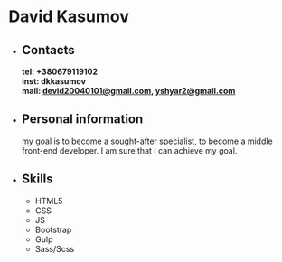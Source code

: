 # David Kasumov

* ## Contacts
   **tel: +380679119102** \
   **inst: dkkasumov** \
   **mail: devid20040101@gmail.com, yshyar2@gmail.com** 

* ## Personal information 

   my goal is to become a sought-after specialist, to become a middle front-end developer.
   I am sure that I can achieve my goal.

* ## Skills

    * HTML5 
    * CSS 
    * JS 
    * Bootstrap 
    * Gulp
    * Sass/Scss
 



